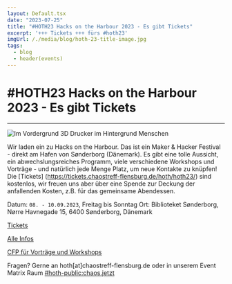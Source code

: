 ```yaml
---
layout: Default.tsx
date: "2023-07-25"
title: "#HOTH23 Hacks on the Harbour 2023 - Es gibt Tickets"
excerpt: '+++ Tickets +++ fürs #hoth23'
imgUrl: /./media/blog/hoth-23-title-image.jpg
tags:
  - blog
  - header(events)
---
```


# #HOTH23 Hacks on the Harbour 2023 - Es gibt Tickets


---


![Im Vordergrund 3D Drucker im Hintergrund Menschen](/./media/blog/hoth-23-title-image.jpg)

Wir laden ein zu Hacks on the Harbour. Das ist ein Maker & Hacker Festival - direkt am Hafen von Sønderborg (Dänemark). Es gibt eine tolle Aussicht, ein abwechslungsreiches Programm, viele verschiedene Workshops und Vorträge - und natürlich jede Menge Platz, um neue Kontakte zu knüpfen!
Die [Tickets] (https://tickets.chaostreff-flensburg.de/hoth/hoth23/) sind kostenlos, wir freuen uns aber über eine Spende zur Deckung der anfallenden Kosten, z.B. für das gemeinsame Abendessen.


Datum: `08. - 10.09.2023`, Freitag bis Sonntag
Ort: Biblioteket Sønderborg, Nørre Havnegade 15, 6400 Sønderborg, Dänemark

[Tickets](https://tickets.chaostreff-flensburg.de/hoth/hoth23/)
    
[Alle Infos](https://hoth.info/de/)

[CFP für Vorträge und Workshops](https://pretalx.chaostreff-flensburg.de/hoth2023/cfp)

Fragen? Gerne an hoth[at]chaostreff-flensburg.de oder in unserem Event Matrix Raum [#hoth-public:chaos.jetzt](https://matrix.to/#/#hoth-public:chaos.jetzt)